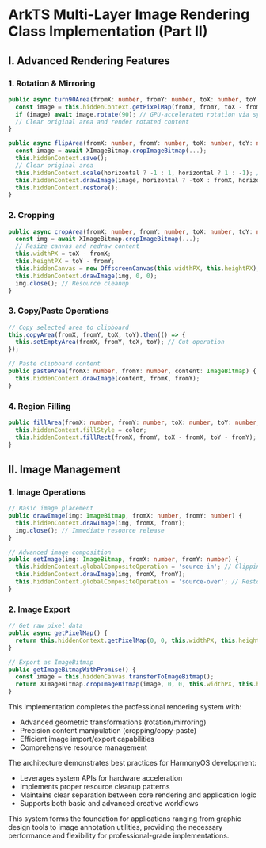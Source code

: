 # ArkTS Multi-Layer Image Rendering Class Implementation (Part II)

## I. Advanced Rendering Features

### 1. Rotation & Mirroring
```typescript
public async turn90Area(fromX: number, fromY: number, toX: number, toY: number, counterclockwise?: boolean) {
  const image = this.hiddenContext.getPixelMap(fromX, fromY, toX - fromX, toY - fromY);
  if (image) await image.rotate(90); // GPU-accelerated rotation via system APIs
  // Clear original area and render rotated content
}

public async flipArea(fromX: number, fromY: number, toX: number, toY: number, horizontally?: boolean) {
  const image = await XImageBitmap.cropImageBitmap(...);
  this.hiddenContext.save();
  // Clear original area
  this.hiddenContext.scale(horizontal ? -1 : 1, horizontal ? 1 : -1); // Mirror transformation
  this.hiddenContext.drawImage(image, horizontal ? -toX : fromX, horizontal ? fromY : -toY);
  this.hiddenContext.restore();
}
```

### 2. Cropping
```typescript
public async cropArea(fromX: number, fromY: number, toX: number, toY: number) {
  const img = await XImageBitmap.cropImageBitmap(...);
  // Resize canvas and redraw content
  this.widthPX = toX - fromX;
  this.heightPX = toY - fromY;
  this.hiddenCanvas = new OffscreenCanvas(this.widthPX, this.heightPX);
  this.hiddenContext.drawImage(img, 0, 0);
  img.close(); // Resource cleanup
}
```

### 3. Copy/Paste Operations
```typescript
// Copy selected area to clipboard
this.copyArea(fromX, fromY, toX, toY).then(() => {
  this.setEmptyArea(fromX, fromY, toX, toY); // Cut operation
});

// Paste clipboard content
public pasteArea(fromX: number, fromY: number, content: ImageBitmap) {
  this.hiddenContext.drawImage(content, fromX, fromY);
}
```

### 4. Region Filling
```typescript
public fillArea(fromX: number, fromY: number, toX: number, toY: number, color: string) {
  this.hiddenContext.fillStyle = color;
  this.hiddenContext.fillRect(fromX, fromY, toX - fromX, toY - fromY);
}
```

## II. Image Management

### 1. Image Operations
```typescript
// Basic image placement
public drawImage(img: ImageBitmap, fromX: number, fromY: number) {
  this.hiddenContext.drawImage(img, fromX, fromY);
  img.close(); // Immediate resource release
}

// Advanced image composition
public setImage(img: ImageBitmap, fromX: number, fromY: number) {
  this.hiddenContext.globalCompositeOperation = 'source-in'; // Clipping mask effect
  this.hiddenContext.drawImage(img, fromX, fromY);
  this.hiddenContext.globalCompositeOperation = 'source-over'; // Restore normal mode
}
```

### 2. Image Export
```typescript
// Get raw pixel data
public async getPixelMap() {
  return this.hiddenContext.getPixelMap(0, 0, this.widthPX, this.heightPX);
}

// Export as ImageBitmap
public getImageBitmapWithPromise() {
  const image = this.hiddenCanvas.transferToImageBitmap();
  return XImageBitmap.cropImageBitmap(image, 0, 0, this.widthPX, this.heightPX);
}
```

This implementation completes the professional rendering system with:
- Advanced geometric transformations (rotation/mirroring)
- Precision content manipulation (cropping/copy-paste)
- Efficient image import/export capabilities
- Comprehensive resource management

The architecture demonstrates best practices for HarmonyOS development:
- Leverages system APIs for hardware acceleration
- Implements proper resource cleanup patterns
- Maintains clear separation between core rendering and application logic
- Supports both basic and advanced creative workflows

This system forms the foundation for applications ranging from graphic design tools to image annotation utilities, providing the necessary performance and flexibility for professional-grade implementations.